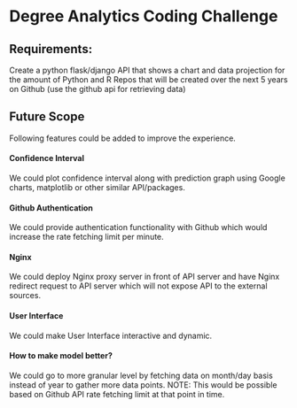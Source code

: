 # Degree Analytics Coding Challenge

## Requirements:

Create a python flask/django API that shows a chart and data projection for the amount of Python and R Repos that will be created over the next 5 years on Github (use the github api for retrieving data)

## Future Scope

Following features could be added to improve the experience.

####  Confidence Interval

We could plot confidence interval along with prediction graph using Google charts, matplotlib or other similar API/packages.

####  Github Authentication

We could provide authentication functionality with Github which would increase the rate fetching limit per minute.

####  Nginx

We could deploy Nginx proxy server in front of API server and have Nginx redirect request to API server which will not expose API to the external sources.

####  User Interface

We could make User Interface interactive and dynamic.

####  How to make model better?

We could go to more granular level by fetching data on month/day basis instead of year to gather more data points. NOTE: This would be possible based on Github API rate fetching limit at that point in time.
